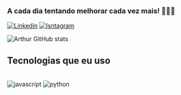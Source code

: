 ### A cada dia tentando melhorar cada vez mais! 👋👋👋

[![Linkedin](https://img.shields.io/badge/LinkedIn-0077B5?style=for-the-badge&logo=linkedin&logoColor=white)](https://www.linkedin.com/in/arthur-argollo-4b4396242)
[![Isntagram](https://img.shields.io/badge/Instagram-E4405F?style=for-the-badge&logo=instagram&logoColor=white)](https://www.instagram.com/arthur_argollo)

![Arthur GitHub stats](https://github-readme-stats.vercel.app/api?username=ArthurArgollo&show_icons=true&theme=merko)

## Tecnologias que eu uso

<div style="display: inline_block"><br/>
    <img alt="javascript" src=https://img.shields.io/badge/JavaScript-F7DF1E?style=for-the-badge&logo=javascript&logoColor=black />
    <img alt="python" src=https://img.shields.io/badge/Python-3776AB?style=for-the-badge&logo=python&logoColor=white />

</div><br/>


